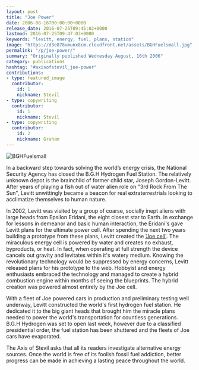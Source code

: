 ```yaml
---
layout: post
title: "Joe Power"
date: 2006-08-16T00:00:00+0000
release_date: 2016-07-25T09:45:02+0000
lastmod: 2016-07-25T09:47:03+0000
keywords: "levitt, energy, fuel, plans, station"
image: "https://d3e878vmunx8cm.cloudfront.net/assets/BGHFuelsmall.jpg"
permalink: "/p/joe-power/"
summary: "Originally published Wednesday August, 16th 2006"
category: publications
hashtag: "#axisofstevil_joe-power"
contributions:
- type: featured_image
  contributor:
    id: 1
    nickname: Stevil
- type: copywriting
  contributor:
    id: 1
    nickname: Stevil
- type: copywriting
  contributor:
    id: 2
    nickname: Graham
---
```


[Id_1]: https://d3e878vmunx8cm.cloudfront.net/assets/BGHFuelsmall.jpg "BGHFuelsmall"
![BGHFuelsmall][Id_1]

In a backward step towards solving the world’s energy crisis, the National Security Agency has closed the B.G.H Hydrogen Fuel Station. The relatively unknown depot is the brainchild of former child star, Joseph Gordon-Levitt. After years of playing a fish out of water alien role on "3rd Rock From The Sun", Levitt unwittingly became a beacon for real extraterrestrials looking to acclimatize themselves to human nature.

In 2002, Levitt was visited by a group of coarse, socially inept aliens with large heads from Epsilon Eridani, the eight closest star to Earth. In exchange for lessons in demeanor and basic human interaction, the Eridani's gave Levitt plans for the ultimate power cell. After spending the next two years building a prototype from these plans, Levitt created the ['Joe cell'](http://educate-yourself.org/fe/fejoewatercell.shtml "Joe cell"). The miraculous energy cell is powered by water and creates no exhaust, byproducts, or heat. In fact, when operating at full strength the device cancels out gravity and levitates within it's watery medium. Knowing the revolutionary technology would be suppressed by energy concerns, Levitt released plans for his prototype to the web. Hobbyist and energy enthusiasts embraced the technology and managed to create a hybrid combustion engine within months of seeing the blueprints. The hybrid creation was powered almost entirely by the Joe cell.

With a fleet of Joe powered cars in production and preliminary testing well underway, Levitt constructed the world's first hydrogen fuel station. He dedicated it to the big giant heads that brought him the miracle plans needed to power the world's transportation for countless generations. B.G.H Hydrogen was set to open last week, however due to a classified presidential order, the fuel station has been shuttered and the fleets of Joe cars have evaporated.

The Axis of Stevil asks that all its readers investigate alternative energy sources. Once the world is free of its foolish fossil fuel addiction, better progress can be made in achieving a lasting peace throughout the world.

